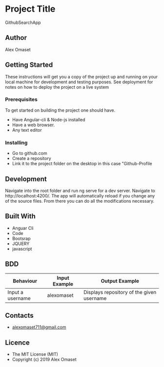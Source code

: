 # Project Title

GithubSearchApp

## Author 

Alex Omaset 

## Getting Started

These instructions will get you a copy of the project up and running on your local machine for development and testing purposes. See deployment for notes on how to deploy the project on a live system

### Prerequisites
 To get started on building the project one should have.
* Have Angular-cli & Node-js installed
* Have a web browser.
* Any text editor

### Installing
* Go to github.com 
* Create a repository
* Link it to the project folder on the desktop in this case "Github-Profile

## Development 

  Navigate into the root folder and run ng serve for a dev server. Navigate to http://localhost:4200/. The app will automatically reload if you change any of the source files. From there you can do all the modifications necessary.

## Built With

* Anguar Cli
* Code
* Bootsrap 
* JQUERY
* javascript

## BDD
|Behaviour|Input Example|Output Example|
|---------|-------------|--------------|
|Input a username|alexomaset|Displays repository of the given username|

## Contacts
* alexomaset711@gmail.com

## Licence

* The MIT License (MIT)
* Copyright (c) 2019 Alex Omaset
